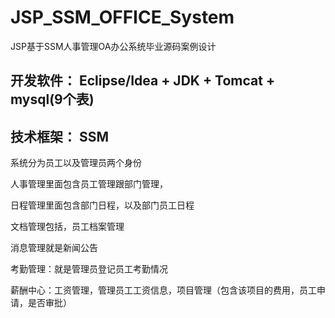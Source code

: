 # JSP_SSM_OFFICE_System
JSP基于SSM人事管理OA办公系统毕业源码案例设计

## 开发软件： Eclipse/Idea + JDK + Tomcat + mysql(9个表)
## 技术框架： SSM

系统分为员工以及管理员两个身份

人事管理里面包含员工管理跟部门管理，

日程管理里面包含部门日程，以及部门员工日程

文档管理包括，员工档案管理

消息管理就是新闻公告

考勤管理：就是管理员登记员工考勤情况

薪酬中心：工资管理，管理员工工资信息，项目管理（包含该项目的费用，员工申请，是否审批）

